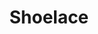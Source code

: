 ---
github: claviska/shoelace-css
guide: https://github.com/claviska/shoelace-css/blob/master/source/img/wordmark.svg
logohandle: shoelacestyle
sort: shoelacestyle
title: Shoelace
website: https://shoelace.style/
---